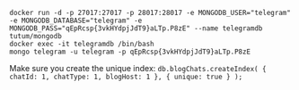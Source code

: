 ```shell
docker run -d -p 27017:27017 -p 28017:28017 -e MONGODB_USER="telegram" -e MONGODB_DATABASE="telegram" -e MONGODB_PASS="qEpRcsp{3vkHYdpjJdT9}aLTp.P8zE" --name telegramdb tutum/mongodb
docker exec -it telegramdb /bin/bash
mongo telegram -u telegram -p qEpRcsp{3vkHYdpjJdT9}aLTp.P8zE
```

Make sure you create the unique index: `db.blogChats.createIndex( { chatId: 1, chatType: 1, blogHost: 1 }, { unique: true } );`
